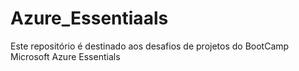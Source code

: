 # Azure_Essentiaals
Este repositório é destinado aos desafios de projetos do BootCamp Microsoft Azure Essentials
